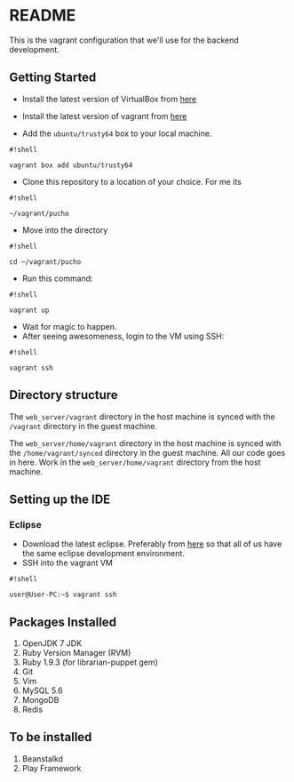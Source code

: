 # README #

This is the vagrant configuration that we'll use for the backend development.

## Getting Started ##

* Install the latest version of VirtualBox from [here](https://www.virtualbox.org/wiki/Downloads)
* Install the latest version of vagrant from [here](https://www.vagrantup.com/downloads.html)

* Add the `ubuntu/trusty64` box to your local machine.

```
#!shell

vagrant box add ubuntu/trusty64
```


* Clone this repository to a location of your choice. For me its 
```
#!shell

~/vagrant/pucho
```

* Move into the directory
```
#!shell

cd ~/vagrant/pucho
```
* Run this command:

```
#!shell

vagrant up
```
* Wait for magic to happen.
* After seeing awesomeness, login to the VM using SSH:
```
#!shell

vagrant ssh
```

## Directory structure ##

The `web_server/vagrant` directory in the host machine is synced with the `/vagrant` directory in the guest machine.

The `web_server/home/vagrant` directory in the host machine is synced with the `/home/vagrant/synced` directory in the guest machine. All our code goes in here. Work in the `web_server/home/vagrant` directory from the host machine.

## Setting up the IDE ##
### Eclipse ###
* Download the latest eclipse. Preferably from [here](https://yoxos.eclipsesource.com/userdata/profile/38aee0f5ae3969922f6cfa39a3b76c19) so that all of us have the same eclipse development environment.
* SSH into the vagrant VM
```
#!shell

user@User-PC:~$ vagrant ssh
```


## Packages Installed ##

1. OpenJDK 7 JDK
2. Ruby Version Manager (RVM)
3. Ruby 1.9.3 (for librarian-puppet gem)
4. Git
5. Vim
6. MySQL 5.6
7. MongoDB
8. Redis

## To be installed ##

1. Beanstalkd
2. Play Framework